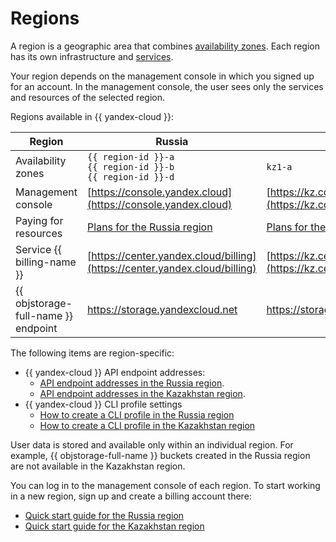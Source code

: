 # Regions

A region is a geographic area that combines [availability zones](geo-scope.md). Each region has its own infrastructure and [services](services.md).

Your region depends on the management console in which you signed up for an account. In the management console, the user sees only the services and resources of the selected region.

Regions available in {{ yandex-cloud }}:

Region | Russia | Kazakhstan
--- | --- | ---
Availability zones | `{{ region-id }}-a`<br/>`{{ region-id }}-b`<br/>`{{ region-id }}-d` | `kz1-a`
Management console | [https://console.yandex.cloud](https://console.yandex.cloud) | [https://kz.console.yandex.cloud](https://kz.console.yandex.cloud)
Paying for resources | [Plans for the Russia region](https://yandex.cloud/ru/prices) | [Plans for the Kazakhstan region](https://yandex.cloud/ru-kz/prices)
Service {{ billing-name }} | [https://center.yandex.cloud/billing](https://center.yandex.cloud/billing) | [https://kz.center.yandex.cloud/billing](https://kz.center.yandex.cloud/billing)
{{ objstorage-full-name }} endpoint | https://storage.yandexcloud.net | https://storage.yandexcloud.kz

The following items are region-specific:

* {{ yandex-cloud }} API endpoint addresses:
    * [API endpoint addresses in the Russia region](https://yandex.cloud/ru/docs/api-design-guide/concepts/endpoints).
    * [API endpoint addresses in the Kazakhstan region](https://yandex.cloud/ru-kz/docs/api-design-guide/concepts/endpoints).
* {{ yandex-cloud }} CLI profile settings
    * [How to create a CLI profile in the Russia region](https://yandex.cloud/en/docs/cli/operations/profile/profile-create)
    * [How to create a CLI profile in the Kazakhstan region](https://yandex.cloud/ru-kz/docs/cli/operations/profile/profile-create)

User data is stored and available only within an individual region. For example, {{ objstorage-full-name }} buckets created in the Russia region are not available in the Kazakhstan region.

You can log in to the management console of each region. To start working in a new region, sign up and create a billing account there:
* [Quick start guide for the Russia region](https://yandex.cloud/en/docs/overview/quickstart)
* [Quick start guide for the Kazakhstan region](https://yandex.cloud/ru-kz/docs/overview/quickstart)

